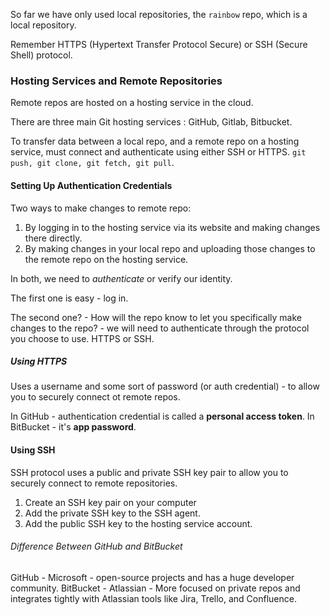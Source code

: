 So far we have only used local repositories, the `rainbow` repo, which is a local repository. 

Remember HTTPS (Hypertext Transfer Protocol Secure) or SSH (Secure Shell) protocol. 

### Hosting Services and Remote Repositories 
Remote repos are hosted on a hosting service in the cloud. 

There are three main Git hosting services : GitHub, Gitlab, Bitbucket. 

To transfer data between a local repo, and a remote repo on a hosting service, must connect and authenticate using either SSH or HTTPS. 
`git push, git clone, git fetch, git pull`. 

#### Setting Up Authentication Credentials
Two ways to make changes to remote repo: 
1. By logging in to the hosting service via its website and making changes there directly. 
2. By making changes in your local repo and uploading those changes to the remote repo on the hosting service. 

In both, we need to *authenticate* or verify our identity. 

The first one is easy - log in. 

The second one? - How will the repo know to let you specifically make changes to the repo? - we will need to authenticate through the protocol you choose to use. 
HTTPS or SSH. 

##### Using HTTPS
Uses a username and some sort of password (or auth credential) - to allow you to securely connect ot remote repos. 

In GitHub - authentication credential is called a **personal access token**. In BitBucket - it's **app password**. 

#### Using SSH
SSH protocol uses a public and private SSH key pair to allow you to securely connect to remote repositories. 
1. Create an SSH key pair on your computer
2. Add the private SSH key to the SSH agent. 
3. Add the public SSH key to the hosting service account. 

###### Difference Between GitHub and BitBucket
GitHub - Microsoft - open-source projects and has a huge developer community. 
BitBucket - Atlassian - More focused on private repos and integrates tightly with Atlassian tools like Jira, Trello, and Confluence. 

